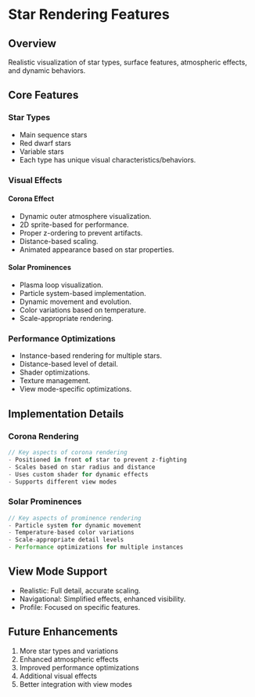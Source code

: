 # Star Rendering Features

## Overview
Realistic visualization of star types, surface features, atmospheric effects, and dynamic behaviors.

## Core Features

### Star Types
- Main sequence stars
- Red dwarf stars
- Variable stars
- Each type has unique visual characteristics/behaviors.

### Visual Effects

#### Corona Effect
- Dynamic outer atmosphere visualization.
- 2D sprite-based for performance.
- Proper z-ordering to prevent artifacts.
- Distance-based scaling.
- Animated appearance based on star properties.

#### Solar Prominences
- Plasma loop visualization.
- Particle system-based implementation.
- Dynamic movement and evolution.
- Color variations based on temperature.
- Scale-appropriate rendering.

### Performance Optimizations
- Instance-based rendering for multiple stars.
- Distance-based level of detail.
- Shader optimizations.
- Texture management.
- View mode-specific optimizations.

## Implementation Details

### Corona Rendering
```typescript
// Key aspects of corona rendering
- Positioned in front of star to prevent z-fighting
- Scales based on star radius and distance
- Uses custom shader for dynamic effects
- Supports different view modes
```

### Solar Prominences
```typescript
// Key aspects of prominence rendering
- Particle system for dynamic movement
- Temperature-based color variations
- Scale-appropriate detail levels
- Performance optimizations for multiple instances
```

## View Mode Support
- Realistic: Full detail, accurate scaling.
- Navigational: Simplified effects, enhanced visibility.
- Profile: Focused on specific features.

## Future Enhancements
1. More star types and variations
2. Enhanced atmospheric effects
3. Improved performance optimizations
4. Additional visual effects
5. Better integration with view modes 